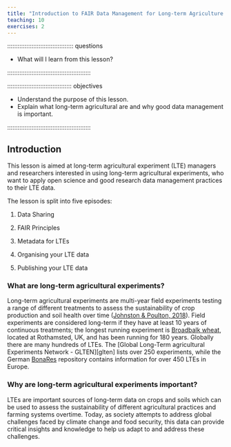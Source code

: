 ```yaml
---
title: "Introduction to FAIR Data Management for Long-term Agriculture Experiments"
teaching: 10
exercises: 2
---
```


:::::::::::::::::::::::::::::::::::::: questions 

- What will I learn from this lesson?

::::::::::::::::::::::::::::::::::::::::::::::::

::::::::::::::::::::::::::::::::::::: objectives

- Understand the purpose of this lesson.
- Explain what long-term agricultural are and why good data management is important. 

::::::::::::::::::::::::::::::::::::::::::::::::

## Introduction

This lesson is aimed at long-term agricultural experiment (LTE) managers and researchers interested in using long-term agricultural experiments, who want to apply open science and good research data management practices to their LTE data.

The lesson is split into five episodes:

1. Data Sharing
2. FAIR Principles
3. Metadata for LTEs

4. Organising your LTE data
5. Publishing your LTE data

### What are long-term agricultural experiments?
Long-term agricultural experiments are multi-year field experiments testing a range of different treatments to assess the sustainability of crop production and soil health over time ([Johnston & Poulton, 2018](https://doi.org/10.1111/ejss.12521)). Field experiments are considered long-term if they have at least 10 years of continuous treatments; the longest running experiment is [Broadbalk wheat](https://www.era.rothamsted.ac.uk/experiment/rbk1), located at Rothamsted, UK, and has been running for 180 years. Globally there are many hundreds of LTEs. The [Global Long-Term agricultural Experiments Network - GLTEN][glten] lists over 250 experiments, while the German [BonaRes](https://lte.bonares.de/) repository contains information for over 450 LTEs in Europe. 

### Why are long-term agricultural experiments important?
LTEs are important sources of long-term data on crops and soils which can be used to assess the sustainability of different agricultural practices and farming systems overtime. Today, as society attempts to address global challenges faced by climate change and food security, this data can provide critical insights and knowledge to help us adapt to and address these challenges.
